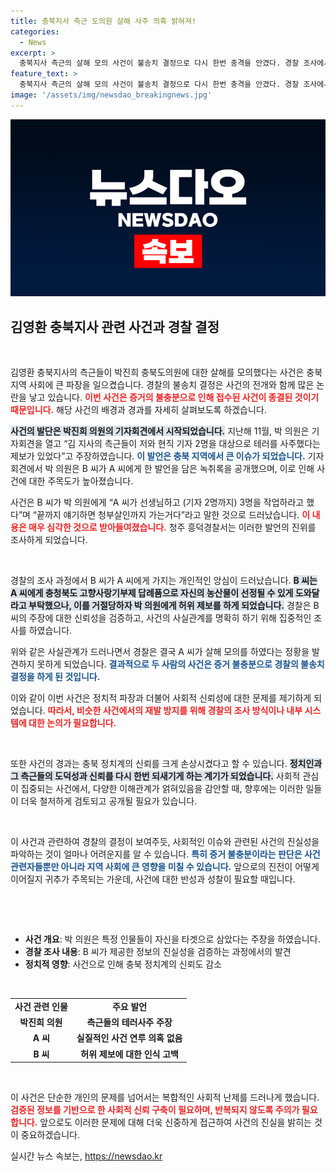 ```yaml
---
title: 충북지사 측근 도의원 살해 사주 의혹 밝혀져!
categories:
  - News
excerpt: >
  충북지사 측근의 살해 모의 사건이 불송치 결정으로 다시 한번 충격을 안겼다. 경찰 조사에서 허위 제보로 밝혀진 이 사건의 배경과 진실이 선명해지며, 의혹의 중심에 선 박 의원의 행보에도 귀추가 주목된다. 클릭해 더 자세히 알아보세요!
feature_text: >
  충북지사 측근의 살해 모의 사건이 불송치 결정으로 다시 한번 충격을 안겼다. 경찰 조사에서 허위 제보로 밝혀진 이 사건의 배경과 진실이 선명해지며, 의혹의 중심에 선 박 의원의 행보에도 귀추가 주목된다. 클릭해 더 자세히 알아보세요!
image: '/assets/img/newsdao_breakingnews.jpg'
---
```


<p><img src="/assets/img/newsdao_breakingnews.jpg" alt="pcversion 속보" /></p>

<h2 data-ke-size="size26">김영환 충북지사 관련 사건과 경찰 결정</h2> 

<p data-ke-size="size16">&nbsp;</p>

<p>김영환 충북지사의 측근들이 박진희 충북도의원에 대한 살해를 모의했다는 사건은 충북 지역 사회에 큰 파장을 일으켰습니다. 경찰의 불송치 결정은 사건의 전개와 함께 많은 논란을 낳고 있습니다. <b><span style="color: #ee2323;">이번 사건은 증거의 불충분으로 인해 접수된 사건이 종결된 것이기 때문입니다.</span></b> 해당 사건의 배경과 경과를 자세히 살펴보도록 하겠습니다.</p>

<p><b><span style="background-color: #21538527;">사건의 발단은 박진희 의원의 기자회견에서 시작되었습니다.</span></b> 지난해 11월, 박 의원은 기자회견을 열고 “김 지사의 측근들이 저와 현직 기자 2명을 대상으로 테러를 사주했다는 제보가 있었다”고 주장하였습니다. <b><span style="color: #1a5490;">이 발언은 충북 지역에서 큰 이슈가 되었습니다.</span></b> 기자회견에서 박 의원은 B 씨가 A 씨에게 한 발언을 담은 녹취록을 공개했으며, 이로 인해 사건에 대한 주목도가 높아졌습니다.</p>

<p>사건은 B 씨가 박 의원에게 “A 씨가 선생님하고 (기자 2명까지) 3명을 작업하라고 했다”며 “끝까지 얘기하면 청부살인까지 가는거다”라고 말한 것으로 드러났습니다. <b><span style="color: #ee2323;">이 내용은 매우 심각한 것으로 받아들여졌습니다.</span></b> 청주 흥덕경찰서는 이러한 발언의 진위를 조사하게 되었습니다.</p>

<p><br></p>

<p>경찰의 조사 과정에서 B 씨가 A 씨에게 가지는 개인적인 앙심이 드러났습니다. <b><span style="background-color: #21538527;">B 씨는 A 씨에게 충청북도 고향사랑기부제 답례품으로 자신의 농산물이 선정될 수 있게 도와달라고 부탁했으나, 이를 거절당하자 박 의원에게 허위 제보를 하게 되었습니다.</span></b> 경찰은 B 씨의 주장에 대한 신뢰성을 검증하고, 사건의 사실관계를 명확히 하기 위해 집중적인 조사를 하였습니다.</p>

<p>위와 같은 사실관계가 드러나면서 경찰은 결국 A 씨가 살해 모의를 하였다는 정황을 발견하지 못하게 되었습니다. <b><span style="color: #1a5490;">결과적으로 두 사람의 사건은 증거 불충분으로 경찰의 불송치 결정을 하게 된 것입니다.</span></b></p>

<p>이와 같이 이번 사건은 정치적 파장과 더불어 사회적 신뢰성에 대한 문제를 제기하게 되었습니다. <b><span style="color: #ee2323;">따라서, 비슷한 사건에서의 재발 방지를 위해 경찰의 조사 방식이나 내부 시스템에 대한 논의가 필요합니다.</span></b></p>

<p><br></p>

<p>또한 사건의 경과는 충북 정치계의 신뢰를 크게 손상시켰다고 할 수 있습니다. <b><span style="background-color: #21538527;">정치인과 그 측근들의 도덕성과 신뢰를 다시 한번 되새기게 하는 계기가 되었습니다.</span></b> 사회적 관심이 집중되는 사건에서, 다양한 이해관계가 얽혀있음을 감안할 때, 향후에는 이러한 일들이 더욱 철저하게 검토되고 공개될 필요가 있습니다.</p>

<p><br></p>

<p>이 사건과 관련하여 경찰의 결정이 보여주듯, 사회적인 이슈와 관련된 사건의 진실성을 파악하는 것이 얼마나 어려운지를 알 수 있습니다. <b><span style="color: #1a5490;">특히 증거 불충분이라는 판단은 사건 관련자들뿐만 아니라 지역 사회에 큰 영향을 미칠 수 있습니다.</span></b> 앞으로의 진전이 어떻게 이어질지 귀추가 주목되는 가운데, 사건에 대한 반성과 성찰이 필요할 때입니다. </p>

<p data-ke-size="size16">&nbsp;</p>

<p><br></p>

<ul>
<li><b>사건 개요</b>: 박 의원은 특정 인물들이 자신을 타겟으로 삼았다는 주장을 하였습니다.</li>
<li><b>경찰 조사 내용</b>: B 씨가 제공한 정보의 진실성을 검증하는 과정에서의 발견</li>
<li><b>정치적 영향</b>: 사건으로 인해 충북 정치계의 신뢰도 감소</li>
</ul>

<p><br></p>

<table style="width: 100%; border-collapse: collapse;">
  <tr>
    <td style="text-align: center; height: 17px;"><b>사건 관련 인물</b></td>
    <td style="text-align: center; height: 17px;"><b>주요 발언</b></td>
  </tr>
  <tr>
    <td style="text-align: center; height: 17px;"><b>박진희 의원</b></td>
    <td style="text-align: center; height: 17px;"><b>측근들의 테러사주 주장</b></td>
  </tr>
  <tr>
    <td style="text-align: center; height: 17px;"><b>A 씨</b></td>
    <td style="text-align: center; height: 17px;"><b>실질적인 사건 연루 의혹 없음</b></td>
  </tr>
  <tr>
    <td style="text-align: center; height: 17px;"><b>B 씨</b></td>
    <td style="text-align: center; height: 17px;"><b>허위 제보에 대한 인식 고백</b></td>
  </tr>
</table>

<p><br></p>

<p>이 사건은 단순한 개인의 문제를 넘어서는 복합적인 사회적 난제를 드러나게 했습니다. <b><span style="color: #ee2323;">검증된 정보를 기반으로 한 사회적 신뢰 구축이 필요하며, 반복되지 않도록 주의가 필요합니다.</span></b> 앞으로도 이러한 문제에 대해 더욱 신중하게 접근하여 사건의 진실을 밝히는 것이 중요하겠습니다.</p>
실시간 뉴스 속보는, <a href="https://newsdao.kr" rel="dofollow">https://newsdao.kr</a>


